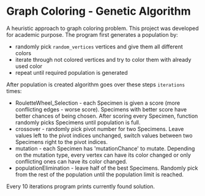 # Graph Coloring - Genetic Algorithm

A heuristic approach to graph coloring problem. This project was developed for academic purpose. The program first generates a population by:
- randomly pick `random_vertices` vertices and give them all different colors
- iterate through not colored vertices and try to color them with already used color
- repeat until required population is generated

After population is created algorithm goes over these steps `iterations` times:
- RouletteWheel_Selection - each Specimen is given a score (more conflicting edges - worse score). Specimens with better score have better chances of being chosen. After scoring every Specimen, function randomly picks Specimens until population is full.
- crossover - randomly pick pivot number for two Specimens. Leave values left to the pivot indices unchanged, switch values between two Specimens right to the pivot indices.
- mutation - each Specimen has 'mutationChance' to mutate. Depending on the mutation type, every vertex can have its color changed or only conflicting ones can have its color changed.
- populationElimination - leave half of the best Specimens. Randomly pick from the rest of the population until the population limit is reached.

Every 10 iterations program prints currently found solution.
